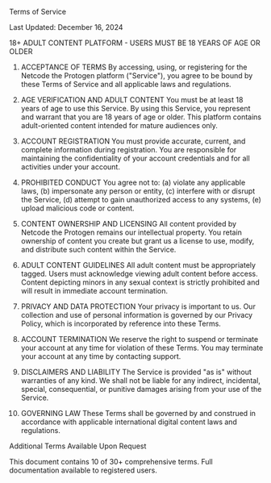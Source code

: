 Terms of Service

Last Updated: December 16, 2024

18+ ADULT CONTENT PLATFORM - USERS MUST BE 18 YEARS OF AGE OR OLDER

1. ACCEPTANCE OF TERMS
By accessing, using, or registering for the Netcode the Protogen platform ("Service"), you agree to be bound by these Terms of Service and all applicable laws and regulations.

2. AGE VERIFICATION AND ADULT CONTENT
You must be at least 18 years of age to use this Service. By using this Service, you represent and warrant that you are 18 years of age or older. This platform contains adult-oriented content intended for mature audiences only.

3. ACCOUNT REGISTRATION
You must provide accurate, current, and complete information during registration. You are responsible for maintaining the confidentiality of your account credentials and for all activities under your account.

4. PROHIBITED CONDUCT
You agree not to: (a) violate any applicable laws, (b) impersonate any person or entity, (c) interfere with or disrupt the Service, (d) attempt to gain unauthorized access to any systems, (e) upload malicious code or content.

5. CONTENT OWNERSHIP AND LICENSING
All content provided by Netcode the Protogen remains our intellectual property. You retain ownership of content you create but grant us a license to use, modify, and distribute such content within the Service.

6. ADULT CONTENT GUIDELINES
All adult content must be appropriately tagged. Users must acknowledge viewing adult content before access. Content depicting minors in any sexual context is strictly prohibited and will result in immediate account termination.

7. PRIVACY AND DATA PROTECTION
Your privacy is important to us. Our collection and use of personal information is governed by our Privacy Policy, which is incorporated by reference into these Terms.

8. ACCOUNT TERMINATION
We reserve the right to suspend or terminate your account at any time for violation of these Terms. You may terminate your account at any time by contacting support.

9. DISCLAIMERS AND LIABILITY
The Service is provided "as is" without warranties of any kind. We shall not be liable for any indirect, incidental, special, consequential, or punitive damages arising from your use of the Service.

10. GOVERNING LAW
These Terms shall be governed by and construed in accordance with applicable international digital content laws and regulations.

Additional Terms Available Upon Request

This document contains 10 of 30+ comprehensive terms. Full documentation available to registered users.
